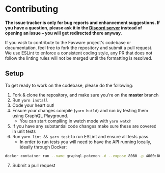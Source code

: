 # Contributing

**The issue tracker is only for bug reports and enhancement suggestions. If you have a question, please ask it in the [Discord server](https://join.favware.tech) instead of opening an issue – you will get redirected there anyway.**

If you wish to contribute to the Favware project's codebase or documentation, feel free to fork the repository and submit a
pull request. We use ESLint to enforce a consistent coding style, any PR that does not follow the linting rules will not be
merged until the formatting is resolved.

## Setup

To get ready to work on the codebase, please do the following:

1. Fork & clone the repository, and make sure you're on the **master** branch
2. Run `yarn install`
3. Code your heart out!
4. Ensure your changes compile (`yarn build`) and run by testing them using GraphQL Playground.
   - You can start compiling in watch mode with `yarn watch`
5. If you have any substantial code changes make sure these are covered in unit tests
6. Run `yarn lint && yarn test` to run ESLint and ensure all tests pass
   - In order to run tests you will need to have the API running locally, ideally through Docker:

```sh
docker container run --name graphql-pokemon -d --expose 8080 -p 4000:8080 -it favware/graphql-pokemon:latest
```

7. Submit a pull request
